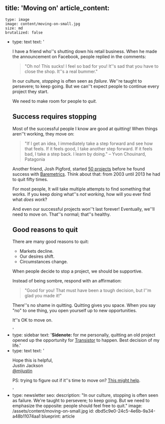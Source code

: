 title: 'Moving on'
article_content:
  -
    type: image
    image: content/moving-on-small.jpg
    size: md
    brutalized: false
  -
    type: text
    text: '<p>I have a friend who''s shutting down his retail business. When he made the announcement on Facebook, people replied in the comments:</p><blockquote><p>"Oh no! This sucks! I feel so bad for you! It''s sad that you have to close the shop. It''s a real bummer."</p></blockquote><p>In our culture,  <i>stopping</i> is often seen as <i>failure</i>. We''re taught to persevere; to keep going. But we can''t expect people to continue every project they start.</p><p>We need to make room for people to&nbsp;<i>quit.</i></p><h2>Success requires stopping</h2><p>Most of the successful people I know are good at quitting! When things aren''t working, they move on:</p><blockquote><p>"If I get an idea, I immediately take a step forward and see how that feels. If it feels good, I take another step forward. If it feels bad, I take a step back. I learn by doing." – Yvon Chouinard, Patagonia</p></blockquote><p>Another friend, Josh Pigford, started <a href="https://joshpigford.com/projects" target="_blank" rel="noopener noreferrer">50 projects</a> before he found success with <a href="https://baremetrics.com/" target="_blank" rel="noopener noreferrer">Baremetrics</a>. Think about that: from 2003 until 2013 he had to quit fifty times.</p><p>For most people, It will take multiple attempts to find something that works. If you keep doing what''s <i>not working</i>, how will you ever find what <i>does work</i>?&nbsp;</p><p>And even our successful projects won''t last forever! Eventually, we''ll need to move on. That''s normal; that''s healthy.</p><h2>Good reasons to quit</h2><p>There are many good reasons to quit:</p><ul><li>Markets decline.</li><li>Our desires shift.</li><li>Circumstances change. </li></ul><p>When people decide to stop a project, we should be supportive.&nbsp;</p><p>Instead of being sombre, respond with an affirmation:</p><blockquote><p>"Good for you! That must have been a tough decision, but I''m glad you made it!"</p></blockquote><p>There''s no shame in quitting. Quitting gives you space. When you say "no" to one thing, you open yourself up to new opportunities.</p><p>It''s OK to move on.</p>'
  -
    type: sidebar
    text: '**Sidenote:** for me personally, quitting an old project opened up the opportunity for [Transistor](https://transistor.fm/?via=justin) to happen. Best decision of my life.'
  -
    type: text
    text: '<p>Hope this is helpful,<br>Justin Jackson<br><a href="https://twitter.com/mijustin">@mijustin</a></p><p>PS: trying to figure out if it''s time to move on? <a href="https://justinjackson.ca/giveup">This might help</a>.</p>'
  -
    type: newsletter
seo:
  description: "In our culture, stopping is often seen as failure. We're taught to persevere; to keep going. But we need to emphasize the opposite: people should feel free to quit."
  image: /assets/content/moving-on-small.jpg
id: dbd5c9e0-24c5-4e6b-9a34-a48b11074aa1
blueprint: article
